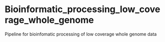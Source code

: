 # Bioinformatic_processing_low_coverage_whole_genome
Pipeline for bioinfomatic processing of low coverage whole genome data
